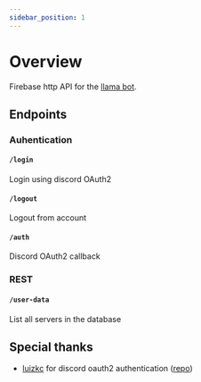 ```yaml
---
sidebar_position: 1
---
```


# Overview

Firebase http API for the [llama bot](https://github.com/llama-bot/llama-bot).

## Endpoints

### Auhentication

#### `/login`

Login using discord OAuth2

#### `/logout`

Logout from account

#### `/auth`

Discord OAuth2 callback

### REST

#### `/user-data`

List all servers in the database

## Special thanks

- [luizkc](https://github.com/luizkc) for discord oauth2 authentication ([repo](https://github.com/luizkc/firebase-discord-oauth2-example))
